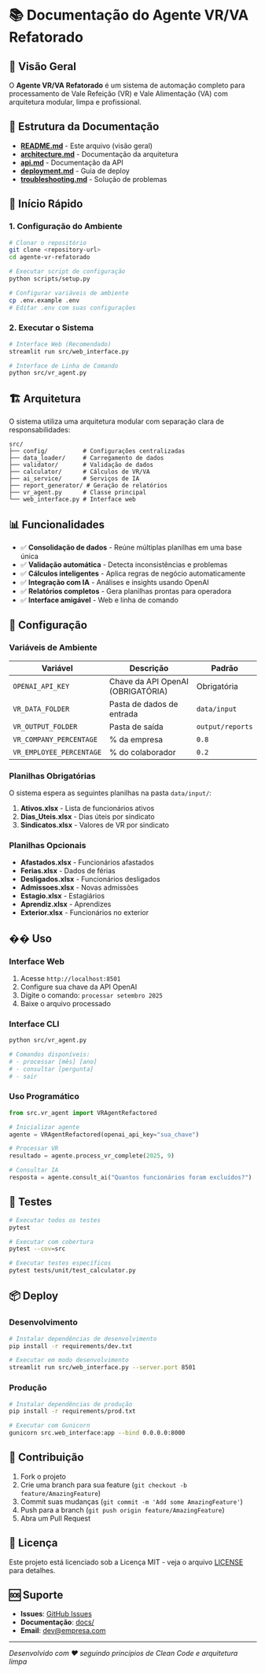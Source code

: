 # 📚 Documentação do Agente VR/VA Refatorado

## 🎯 Visão Geral

O **Agente VR/VA Refatorado** é um sistema de automação completo para processamento de Vale Refeição (VR) e Vale Alimentação (VA) com arquitetura modular, limpa e profissional.

## 📁 Estrutura da Documentação

- **[README.md](README.md)** - Este arquivo (visão geral)
- **[architecture.md](architecture.md)** - Documentação da arquitetura
- **[api.md](api.md)** - Documentação da API
- **[deployment.md](deployment.md)** - Guia de deploy
- **[troubleshooting.md](troubleshooting.md)** - Solução de problemas

## 🚀 Início Rápido

### 1. Configuração do Ambiente

```bash
# Clonar o repositório
git clone <repository-url>
cd agente-vr-refatorado

# Executar script de configuração
python scripts/setup.py

# Configurar variáveis de ambiente
cp .env.example .env
# Editar .env com suas configurações
```

### 2. Executar o Sistema

```bash
# Interface Web (Recomendado)
streamlit run src/web_interface.py

# Interface de Linha de Comando
python src/vr_agent.py
```

## 🏗️ Arquitetura

O sistema utiliza uma arquitetura modular com separação clara de responsabilidades:

```
src/
├── config/          # Configurações centralizadas
├── data_loader/     # Carregamento de dados
├── validator/       # Validação de dados
├── calculator/      # Cálculos de VR/VA
├── ai_service/      # Serviços de IA
├── report_generator/ # Geração de relatórios
├── vr_agent.py      # Classe principal
└── web_interface.py # Interface web
```

## 📊 Funcionalidades

- ✅ **Consolidação de dados** - Reúne múltiplas planilhas em uma base única
- ✅ **Validação automática** - Detecta inconsistências e problemas
- ✅ **Cálculos inteligentes** - Aplica regras de negócio automaticamente
- ✅ **Integração com IA** - Análises e insights usando OpenAI
- ✅ **Relatórios completos** - Gera planilhas prontas para operadora
- ✅ **Interface amigável** - Web e linha de comando

## 🔧 Configuração

### Variáveis de Ambiente

| Variável | Descrição | Padrão |
|----------|-----------|--------|
| `OPENAI_API_KEY` | Chave da API OpenAI (OBRIGATÓRIA) | Obrigatória |
| `VR_DATA_FOLDER` | Pasta de dados de entrada | `data/input` |
| `VR_OUTPUT_FOLDER` | Pasta de saída | `output/reports` |
| `VR_COMPANY_PERCENTAGE` | % da empresa | `0.8` |
| `VR_EMPLOYEE_PERCENTAGE` | % do colaborador | `0.2` |

### Planilhas Obrigatórias

O sistema espera as seguintes planilhas na pasta `data/input/`:

1. **Ativos.xlsx** - Lista de funcionários ativos
2. **Dias_Uteis.xlsx** - Dias úteis por sindicato
3. **Sindicatos.xlsx** - Valores de VR por sindicato

### Planilhas Opcionais

- **Afastados.xlsx** - Funcionários afastados
- **Ferias.xlsx** - Dados de férias
- **Desligados.xlsx** - Funcionários desligados
- **Admissoes.xlsx** - Novas admissões
- **Estagio.xlsx** - Estagiários
- **Aprendiz.xlsx** - Aprendizes
- **Exterior.xlsx** - Funcionários no exterior

## �� Uso

### Interface Web

1. Acesse `http://localhost:8501`
2. Configure sua chave da API OpenAI
3. Digite o comando: `processar setembro 2025`
4. Baixe o arquivo processado

### Interface CLI

```bash
python src/vr_agent.py

# Comandos disponíveis:
# - processar [mês] [ano]
# - consultar [pergunta]
# - sair
```

### Uso Programático

```python
from src.vr_agent import VRAgentRefactored

# Inicializar agente
agente = VRAgentRefactored(openai_api_key="sua_chave")

# Processar VR
resultado = agente.process_vr_complete(2025, 9)

# Consultar IA
resposta = agente.consult_ai("Quantos funcionários foram excluídos?")
```

## 🧪 Testes

```bash
# Executar todos os testes
pytest

# Executar com cobertura
pytest --cov=src

# Executar testes específicos
pytest tests/unit/test_calculator.py
```

## 📦 Deploy

### Desenvolvimento

```bash
# Instalar dependências de desenvolvimento
pip install -r requirements/dev.txt

# Executar em modo desenvolvimento
streamlit run src/web_interface.py --server.port 8501
```

### Produção

```bash
# Instalar dependências de produção
pip install -r requirements/prod.txt

# Executar com Gunicorn
gunicorn src.web_interface:app --bind 0.0.0.0:8000
```

## 🤝 Contribuição

1. Fork o projeto
2. Crie uma branch para sua feature (`git checkout -b feature/AmazingFeature`)
3. Commit suas mudanças (`git commit -m 'Add some AmazingFeature'`)
4. Push para a branch (`git push origin feature/AmazingFeature`)
5. Abra um Pull Request

## 📄 Licença

Este projeto está licenciado sob a Licença MIT - veja o arquivo [LICENSE](LICENSE) para detalhes.

## 🆘 Suporte

- **Issues**: [GitHub Issues](https://github.com/empresa/agente-vr-refatorado/issues)
- **Documentação**: [docs/](docs/)
- **Email**: dev@empresa.com

---

*Desenvolvido com ❤️ seguindo princípios de Clean Code e arquitetura limpa*
